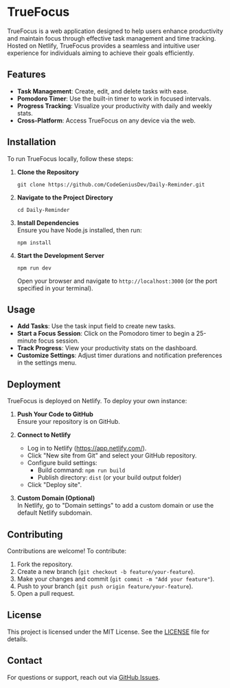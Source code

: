 # TrueFocus

TrueFocus is a web application designed to help users enhance productivity and maintain focus through effective task management and time tracking. Hosted on Netlify, TrueFocus provides a seamless and intuitive user experience for individuals aiming to achieve their goals efficiently.

## Features
- **Task Management**: Create, edit, and delete tasks with ease.
- **Pomodoro Timer**: Use the built-in timer to work in focused intervals.
- **Progress Tracking**: Visualize your productivity with daily and weekly stats.
- **Cross-Platform**: Access TrueFocus on any device via the web.

## Installation
To run TrueFocus locally, follow these steps:

1. **Clone the Repository**  
   ```
   git clone https://github.com/CodeGeniusDev/Daily-Reminder.git
   ```

2. **Navigate to the Project Directory**  
   ```
   cd Daily-Reminder
   ```

3. **Install Dependencies**  
   Ensure you have Node.js installed, then run:
   ```
   npm install
   ```

4. **Start the Development Server**  
   ```
   npm run dev
   ```
   Open your browser and navigate to `http://localhost:3000` (or the port specified in your terminal).

## Usage
- **Add Tasks**: Use the task input field to create new tasks.
- **Start a Focus Session**: Click on the Pomodoro timer to begin a 25-minute focus session.
- **Track Progress**: View your productivity stats on the dashboard.
- **Customize Settings**: Adjust timer durations and notification preferences in the settings menu.

## Deployment
TrueFocus is deployed on Netlify. To deploy your own instance:

1. **Push Your Code to GitHub**  
   Ensure your repository is on GitHub.

2. **Connect to Netlify**  
   - Log in to Netlify (https://app.netlify.com/).
   - Click "New site from Git" and select your GitHub repository.
   - Configure build settings:
     - Build command: `npm run build`
     - Publish directory: `dist` (or your build output folder)
   - Click "Deploy site".

3. **Custom Domain (Optional)**  
   In Netlify, go to "Domain settings" to add a custom domain or use the default Netlify subdomain.

## Contributing
Contributions are welcome! To contribute:

1. Fork the repository.
2. Create a new branch (`git checkout -b feature/your-feature`).
3. Make your changes and commit (`git commit -m "Add your feature"`).
4. Push to your branch (`git push origin feature/your-feature`).
5. Open a pull request.

## License
This project is licensed under the MIT License. See the [LICENSE](LICENSE) file for details.

## Contact
For questions or support, reach out via [GitHub Issues](https://github.com/CodeGeniusDev/Daily-Reminder/issues).
